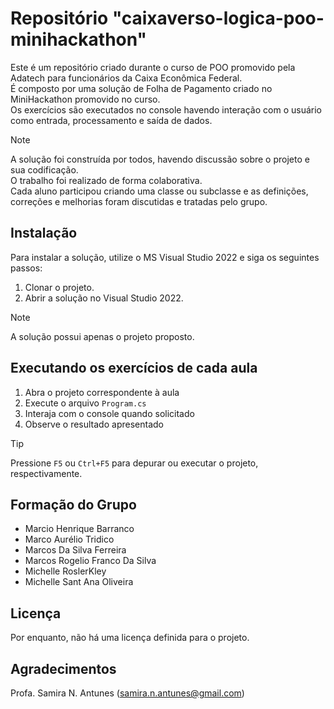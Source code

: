 # Repositório "caixaverso-logica-poo-minihackathon"

Este é um repositório criado durante o curso de POO promovido pela Adatech para funcionários da Caixa Econômica Federal.  
É composto por uma solução de Folha de Pagamento criado no MiniHackathon promovido no curso.  
Os exercícios são executados no console havendo interação com o usuário como entrada, processamento e saída de dados.

> [!NOTE]
> A solução foi construída por todos, havendo discussão sobre o projeto e sua codificação.  
> O trabalho foi realizado de forma colaborativa.  
> Cada aluno participou criando uma classe ou subclasse e as definições, correções e melhorias foram discutidas e tratadas pelo grupo.

## Instalação

Para instalar a solução, utilize o MS Visual Studio 2022 e siga os seguintes passos:

1. Clonar o projeto. 
2. Abrir a solução no Visual Studio 2022.

> [!NOTE]
> A solução possui apenas o projeto proposto.

## Executando os exercícios de cada aula

1. Abra o projeto correspondente à aula
2. Execute o arquivo `Program.cs`
3. Interaja com o console quando solicitado
4. Observe o resultado apresentado

> [!TIP]
> Pressione `F5` ou `Ctrl+F5` para depurar ou executar o projeto, respectivamente.


## Formação do Grupo
+ Marcio Henrique Barranco
+ Marco Aurélio Tridico
+ Marcos Da Silva Ferreira
+ Marcos Rogelio Franco Da Silva
+ Michelle RoslerKley
+ Michelle Sant Ana Oliveira

## Licença

Por enquanto, não há uma licença definida para o projeto.

## Agradecimentos

Profa. Samira N. Antunes (samira.n.antunes@gmail.com)
